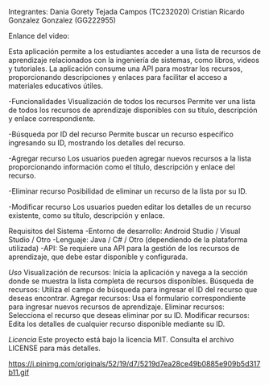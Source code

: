 Integrantes:
Dania Gorety Tejada Campos (TC232020)
Cristian Ricardo Gonzalez Gonzalez (GG222955)

Enlance del video:

Esta aplicación permite a los estudiantes acceder a una lista de recursos de aprendizaje relacionados con la ingeniería de sistemas, como libros, videos y tutoriales. La aplicación consume una API para mostrar los recursos, proporcionando descripciones y enlaces para facilitar el acceso a materiales educativos útiles.

-Funcionalidades
Visualización de todos los recursos
Permite ver una lista de todos los recursos de aprendizaje disponibles con su título, descripción y enlace correspondiente.

-Búsqueda por ID del recurso
Permite buscar un recurso específico ingresando su ID, mostrando los detalles del recurso.

-Agregar recurso
Los usuarios pueden agregar nuevos recursos a la lista proporcionando información como el título, descripción y enlace del recurso.

-Eliminar recurso
Posibilidad de eliminar un recurso de la lista por su ID.

-Modificar recurso
Los usuarios pueden editar los detalles de un recurso existente, como su título, descripción y enlace.

Requisitos del Sistema
-Entorno de desarrollo: Android Studio / Visual Studio / Otro
-Lenguaje: Java / C# / Otro (dependiendo de la plataforma utilizada)
-API: Se requiere una API para la gestión de los recursos de aprendizaje, que debe estar disponible y configurada.

*Uso*
Visualización de recursos: Inicia la aplicación y navega a la sección donde se muestra la lista completa de recursos disponibles.
Búsqueda de recursos: Utiliza el campo de búsqueda para ingresar el ID del recurso que deseas encontrar.
Agregar recursos: Usa el formulario correspondiente para ingresar nuevos recursos de aprendizaje.
Eliminar recursos: Selecciona el recurso que deseas eliminar por su ID.
Modificar recursos: Edita los detalles de cualquier recurso disponible mediante su ID.

*Licencia*
Este proyecto está bajo la licencia MIT. Consulta el archivo LICENSE para más detalles.

https://i.pinimg.com/originals/52/19/d7/5219d7ea28ce49b0885e909b5d317b11.gif
